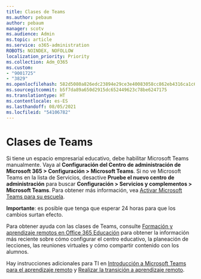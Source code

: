 ```yaml
---
title: Clases de Teams
ms.author: pebaum
author: pebaum
manager: scotv
ms.audience: Admin
ms.topic: article
ms.service: o365-administration
ROBOTS: NOINDEX, NOFOLLOW
localization_priority: Priority
ms.collection: Adm_O365
ms.custom:
- "9001725"
- "3829"
ms.openlocfilehash: 582d5080a826edc23894e29ce3e40083058cc862eb4316ca1c6fa220d751a438
ms.sourcegitcommit: b5f7da89a650d2915dc652449623c78be6247175
ms.translationtype: HT
ms.contentlocale: es-ES
ms.lasthandoff: 08/05/2021
ms.locfileid: "54106782"
---
```

# <a name="teams-classes"></a>Clases de Teams

Si tiene un espacio empresarial educativo, debe habilitar Microsoft Teams manualmente. Vaya al **Configuración del Centro de administración de Microsoft 365 > Configuración > Microsoft Teams**. Si no ve Microsoft Teams en la lista de Servicios, desactive **Pruebe el nuevo centro de administración** para buscar **Configuración > Servicios y complementos > Microsoft Teams**. Para obtener más información, vea [Activar Microsoft Teams para su escuela](https://docs.microsoft.com/microsoft-365/education/intune-edu-trial/enable-microsoft-teams#enable-microsoft-teams-for-your-school-1). 

**Importante**: es posible que tenga que esperar 24 horas para que los cambios surtan efecto. 

Para obtener ayuda con las clases de Teams, consulte [Formación y aprendizaje remotos en Office 365 Educación](https://support.office.com/article/remote-teaching-and-learning-in-office-365-education-f651ccae-7b65-478b-8366-51bb884025c4) para obtener la información más reciente sobre cómo configurar el centro educativo, la planeación de lecciones, las reuniones virtuales y cómo compartir contenido con los alumnos.

Hay instrucciones adicionales para TI en [Introducción a Microsoft Teams para el aprendizaje remoto](https://docs.microsoft.com/MicrosoftTeams/remote-learning-edu) y [Realizar la transición a aprendizaje remoto](https://www.microsoft.com/education/remote-learning).
